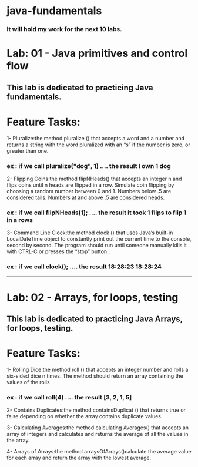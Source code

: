 # java-fundamentals
###  It will hold my work for the next 10 labs.

# Lab: 01 - Java primitives and control flow
## This lab is dedicated to practicing Java fundamentals. 

# Feature Tasks:
1- Pluralize:the method pluralize () that accepts a word and a number and returns a string with the word pluralized with an “s” if the number is zero, or greater than one.
### ex : if we call  pluralize("dog", 1) .... the result I own 1 dog


2- Flipping Coins:the method flipNHeads() that accepts an integer n and flips coins until n heads are flipped in a row. Simulate coin flipping by choosing a random number between 0 and 1. Numbers below .5 are considered tails. Numbers at and above .5 are considered heads.
### ex : if we call   flipNHeads(1); .... the result it took 1 flips to flip 1 in a rows



3- Command Line Clock:the method clock () that uses Java’s built-in LocalDateTime object to constantly print out the current time to the console, second by second. The program should run until someone manually kills it with CTRL-C or presses the “stop” button .
### ex : if we call   clock(); .... the result 18:28:23        18:28:24

<hr>

# Lab: 02 - Arrays, for loops, testing
## This lab is dedicated to practicing Java Arrays, for loops, testing. 

# Feature Tasks:
1- Rolling Dice:the method roll () that accepts an integer number and rolls a six-sided dice n times. The method should return an array containing the values of the rolls
### ex : if we call  roll(4) .... the result [3, 2, 1, 5]


2- Contains Duplicates:the method containsDuplicat ()  that returns true or false depending on whether the array contains duplicate values.




3- Calculating Averages:the method calculating Averages()  that accepts an array of integers and calculates and returns the average of all the values in the array.

4- Arrays of Arrays:the method arraysOfArrays()calculate the average value for each array and return the array with the lowest average.


